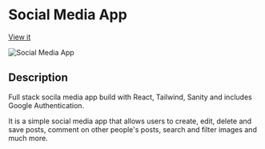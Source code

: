 # Social Media App

[View it](https://soical-media-app.netlify.app/)

![Social Media App](https://user-images.githubusercontent.com/93548530/161090336-39ff36fd-8a63-4942-b49f-de4972bbbd15.png)

## Description

Full stack socila media app build with React, Tailwind, Sanity and includes Google Authentication. 

It is a simple social media app that allows users to create, edit, delete and save posts, comment on other people's posts, search and filter images and much more. 
